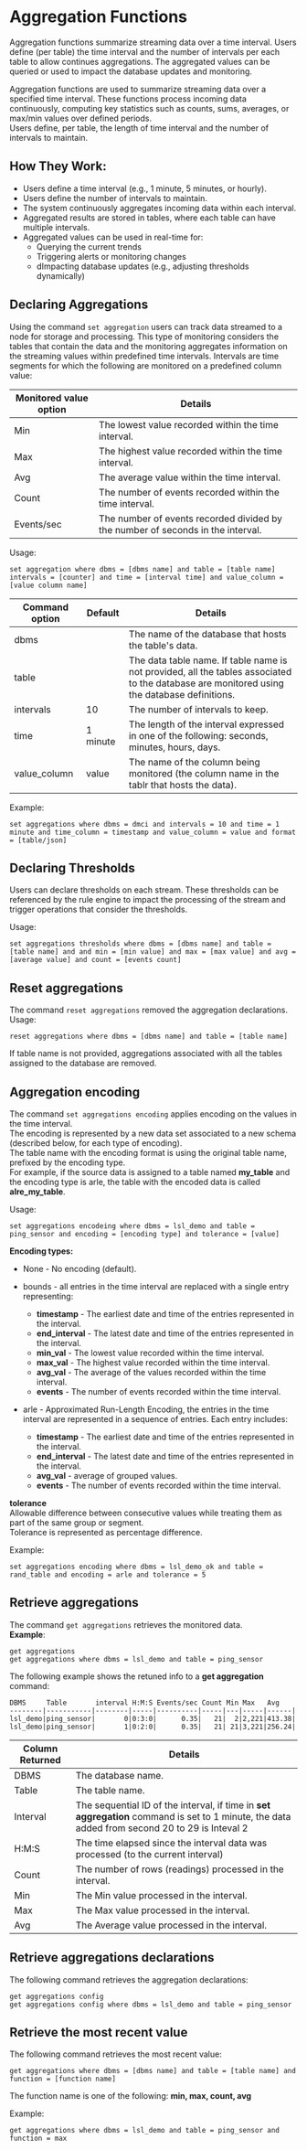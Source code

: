 # Aggregation Functions

Aggregation functions summarize streaming data over a time interval. Users define (per table) the time interval and the number of intervals
per each table to allow continues aggregations. The aggregated values can be queried or used to impact the database updates and monitoring.

Aggregation functions are used to summarize streaming data over a specified time interval. These functions process incoming 
data continuously, computing key statistics such as counts, sums, averages, or max/min values over defined periods.    
Users define, per table, the length of time interval and the number of intervals to maintain.    

## How They Work:
* Users define a time interval (e.g., 1 minute, 5 minutes, or hourly).
* Users define the number of intervals to maintain.
* The system continuously aggregates incoming data within each interval.
* Aggregated results are stored in tables, where each table can have multiple intervals.
* Aggregated values can be used in real-time for:
  * Querying the current trends
  * Triggering alerts or monitoring changes
  * dImpacting database updates (e.g., adjusting thresholds dynamically)

## Declaring Aggregations

Using the command `set aggregation` users can track data streamed to a node for storage and processing. This type of 
monitoring considers the tables that contain the data and the monitoring aggregates information on the streaming values 
within predefined time intervals. Intervals are time segments for which the following are monitored on a predefined column 
value:

| Monitored value option | Details  |
| ------------- | ------------| 
| Min  | The lowest value recorded within the time interval. | 
| Max  | The highest value recorded within the time interval. | 
| Avg | The average value within the time interval. |
| Count | The number of events recorded within the time interval. |
| Events/sec | The number of events recorded divided by the number of seconds in the interval. |


Usage: 
```anylog
set aggregation where dbms = [dbms name] and table = [table name] intervals = [counter] and time = [interval time] and value_column = [value column name]
```

| Command option | Default  | Details  |
| ------------- | ------------| ------------| 
| dbms  |  |  The name of the database that hosts the table's data. | 
| table  |  |The data table name. If table name is not provided, all the tables associated to the database are monitored using the database definitions.| 
| intervals | 10 | The number of intervals to keep. |
| time | 1 minute | The length of the interval expressed in one of the following: seconds, minutes, hours, days. |
| value_column | value | The name of the column being monitored (the column name in the tablr that hosts the data). |

Example: 
```anylog
set aggregations where dbms = dmci and intervals = 10 and time = 1 minute and time_column = timestamp and value_column = value and format = [table/json]
```
## Declaring Thresholds

Users can declare thresholds on each stream. These thresholds can be referenced by the rule engine to impact the processing 
of the stream and trigger operations that consider the thresholds.

Usage:
```anylog
set aggregations thresholds where dbms = [dbms name] and table = [table name] and and min = [min value] and max = [max value] and avg = [average value] and count = [events count] 
 ```

## Reset aggregations

The command `reset aggregations` removed the aggregation declarations.      
Usage:
```anylog
reset aggregations where dbms = [dbms name] and table = [table name]
```
If table name is not provided, aggregations associated with all the tables assigned to the database are removed.

## Aggregation encoding

The command `set aggregations encoding` applies encoding on the values in the time interval.  
The encoding is represented by a new data set associated to a new schema (described below, for each type of encoding).  
The table name with the encoding format is using the original table name, prefixed by the encoding type.  
For example, if the source data is assigned to a table named **my_table** and the encoding type is arle, 
the table with the encoded data is called **alre_my_table**.

Usage:
```anylog
set aggregations encodeing where dbms = lsl_demo and table = ping_sensor and encoding = [encoding type] and tolerance = [value]
```

**Encoding types:**

* None - No encoding (default).
* bounds - all entries in the time interval are replaced with a single entry representing: 
  * **timestamp** - The earliest date and time of the entries represented in the interval.
  * **end_interval** - The latest date and time of the entries represented in the interval.
  * **min_val** - The lowest value recorded within the time interval.
  * **max_val** - The highest value recorded within the time interval.
  * **avg_val** - The average of the values recorded within the time interval.
  * **events** - The number of events recorded within the time interval.


* arle - Approximated Run-Length Encoding, the entries in the time interval are represented in a sequence of entries. Each entry includes:
  * **timestamp** - The earliest date and time of the entries represented in the interval.
  * **end_interval** - The latest date and time of the entries represented in the interval.
  * **avg_val** - average of grouped values.
  * **events** - The number of events recorded within the time interval.
      
 **tolerance**  
Allowable difference between consecutive values while treating them as part of the same group or segment.    
Tolerance is represented as percentage difference. 

Example:
```anylog
set aggregations encoding where dbms = lsl_demo_ok and table = rand_table and encoding = arle and tolerance = 5
```

## Retrieve aggregations

The command `get aggregations` retrieves the monitored data.   
**Example**:  
```anylog
get aggregations
get aggregations where dbms = lsl_demo and table = ping_sensor
```

The following example shows the retuned info to a **get aggregation** command:
```anylog
DBMS     Table       interval H:M:S Events/sec Count Min Max   Avg
--------|-----------|--------|-----|----------|-----|---|-----|------|
lsl_demo|ping_sensor|       0|0:3:0|      0.35|   21|  2|2,221|413.38|
lsl_demo|ping_sensor|       1|0:2:0|      0.35|   21| 21|3,221|256.24|
```

| Column Returned | Details                                                                                                                                        |
|-----------------|------------------------------------------------------------------------------------------------------------------------------------------------| 
| DBMS            | The database name.                                                                                                                             | 
| Table           | The table name.                                                                                                                                | 
| Interval        | The sequential ID of the interval, if time in **set aggregation** command is set to 1 minute, the data added from second 20 to 29 is Inteval 2 |
| H:M:S           | The time elapsed since the interval data was processed (to the current interval)                                                               |
| Count           | The number of rows (readings) processed in the interval.                                                                                       |
| Min             | The Min value processed in the interval.                                                                                                       |
| Max             | The Max value processed in the interval.                                                                                                       |
| Avg             | The Average value processed in the interval.                                                                                                   |

## Retrieve aggregations declarations

The following command retrieves the aggregation declarations:
```anylog
get aggregations config
get aggregations config where dbms = lsl_demo and table = ping_sensor
```

## Retrieve the most recent value

The following command retrieves the most recent value:
```anylog
get aggregations where dbms = [dbms name] and table = [table name] and function = [function name]
```
The function name is one of the following: **min, max, count, avg**

Example:
```anylog
get aggregations where dbms = lsl_demo and table = ping_sensor and function = max
```
